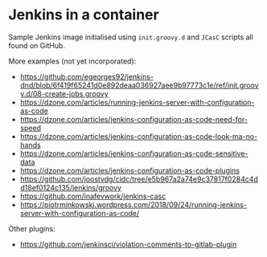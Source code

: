 # Jenkins in a container

Sample Jenkins image initialised using ```init.groovy.d``` and ```JCasC``` scripts all found on GitHub.

More examples (not yet incorporated):

* https://github.com/egeorges92/jenkins-dnd/blob/6f419f65241d0e892deaa036927aee9b97773c1e/ref/init.groovy.d/08-create-jobs.groovy
* https://dzone.com/articles/running-jenkins-server-with-configuration-as-code
* https://dzone.com/articles/jenkins-configuration-as-code-need-for-speed
* https://dzone.com/articles/jenkins-configuration-as-code-look-ma-no-hands
* https://dzone.com/articles/jenkins-configuration-as-code-sensitive-data
* https://dzone.com/articles/jenkins-configuration-as-code-plugins
* https://github.com/joostvdg/cidc/tree/e5b967a2a74e9c37817f0284c4dd18ef0124c135/jenkins/groovy
* https://github.com/inafevwork/jenkins-casc
* https://piotrminkowski.wordpress.com/2018/09/24/running-jenkins-server-with-configuration-as-code/


Other plugins:

* https://github.com/jenkinsci/violation-comments-to-gitlab-plugin